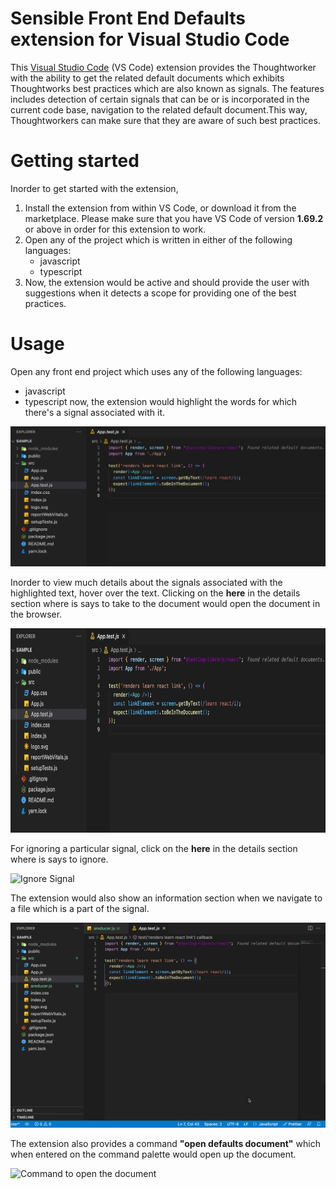 # Sensible Front End Defaults extension for Visual Studio Code

This [Visual Studio Code](https://code.visualstudio.com/) (VS Code) extension provides the Thoughtworker with the ability to get the related default documents which exhibits Thoughtworks best practices which are also known as signals. The features includes detection of certain signals that can be or is incorporated in the current code base, navigation to the related default document.This way, Thoughtworkers can make sure that they are aware of such best practices.

# Getting started

Inorder to get started with the extension,

1. Install the extension from within VS Code, or download it from the marketplace. Please make sure that you have VS Code of version **1.69.2** or above in order for this extension to work.
2. Open any of the project which is written in either of the following languages:
   - javascript
   - typescript
3. Now, the extension would be active and should provide the user with suggestions when it detects a scope for providing one of the best practices.

# Usage

Open any front end project which uses any of the following languages:

- javascript
- typescript
  now, the extension would highlight the words for which there's a signal associated with it.

![Text Highlight](images/highlight.png)

Inorder to view much details about the signals associated with the highlighted text, hover over the text. Clicking on the **here** in the details section where is says to take to the document would open the document in the browser.

![Signal Hint](images/giveHint.gif)

For ignoring a particular signal, click on the **here** in the details section where is says to ignore.

![Ignore Signal](images/ignore1.gif)

The extension would also show an information section when we navigate to a file which is a part of the signal.

![Show signals associated with a file](images/signalsfiles.gif)

The extension also provides a command **"open defaults document"** which when entered on the command palette would open up the document.

![Command to open the document](images/openingDocument.gif)
